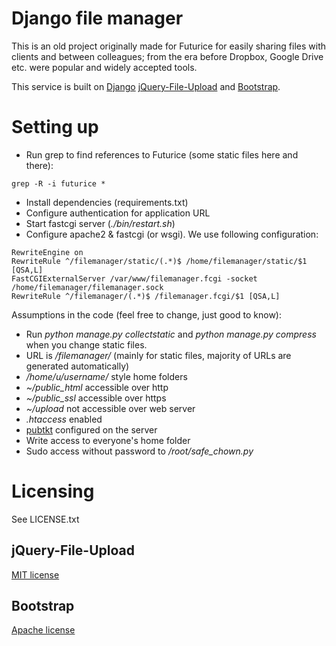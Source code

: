 Django file manager
===================

This is an old project originally made for Futurice for easily sharing files with clients and between colleagues; from the era before Dropbox, Google Drive etc. were popular and widely accepted tools.

This service is built on [Django](http://djangoproject.com) 
[jQuery-File-Upload](https://github.com/blueimp/jQuery-File-Upload) and 
[Bootstrap](http://twitter.github.com/bootstrap/).

Setting up
==========

* Run grep to find references to Futurice (some static files here and there):

```
grep -R -i futurice *
```

* Install dependencies (requirements.txt)
* Configure authentication for application URL
* Start fastcgi server (*./bin/restart.sh*)
* Configure apache2 & fastcgi (or wsgi). We use following configuration:

```
RewriteEngine on
RewriteRule ^/filemanager/static/(.*)$ /home/filemanager/static/$1 [QSA,L]
FastCGIExternalServer /var/www/filemanager.fcgi -socket /home/filemanager/filemanager.sock
RewriteRule ^/filemanager/(.*)$ /filemanager.fcgi/$1 [QSA,L]
```


Assumptions in the code (feel free to change, just good to know):

* Run *python manage.py collectstatic* and *python manage.py compress* when you change static files.
* URL is */filemanager/* (mainly for static files, majority of URLs are generated automatically)
* */home/u/username/* style home folders
* *~/public_html* accessible over http
* *~/public_ssl* accessible over https
* *~/upload* not accessible over web server
* *.htaccess* enabled
* [pubtkt](https://neon1.net/mod_auth_pubtkt/install.html) configured on the server
* Write access to everyone's home folder
* Sudo access without password to */root/safe_chown.py*


Licensing
=========

See LICENSE.txt

jQuery-File-Upload
------------------

[MIT license](http://www.opensource.org/licenses/MIT)

Bootstrap
---------

[Apache license](https://github.com/twitter/bootstrap/blob/master/LICENSE)


